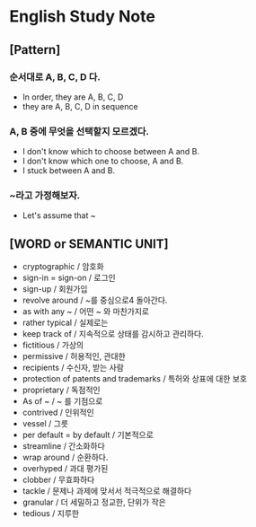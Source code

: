# English Study Note

## [Pattern]

### 순서대로 A, B, C, D 다.

- In order, they are A, B, C, D
- they are A, B, C, D in sequence

### A, B 중에 무엇을 선택할지 모르겠다.

- I don't know which to choose between A and B.
- I don't know which one to choose, A and B.
- I stuck between A and B.

### ~라고 가정해보자.

- Let's assume that ~

## [WORD or SEMANTIC UNIT]

- cryptographic / 암호화
- sign-in = sign-on / 로그인
- sign-up / 회원가입
- revolve around / ~를 중심으로4 돌아간다.
- as with any ~ / 어떤 ~ 와 마찬가지로
- rather typical / 실제로는
- keep track of / 지속적으로 상태를 감시하고 관리하다.
- fictitious / 가상의
- permissive / 허용적인, 관대한
- recipients / 수신자, 받는 사람
- protection of patents and trademarks / 특허와 상표에 대한 보호
- proprietary / 독점적인
- As of ~ / ~ 를 기점으로
- contrived / 인위적인
- vessel / 그릇
- per default = by default / 기본적으로
- streamline / 간소화하다
- wrap around / 순환하다.
- overhyped / 과대 평가된
- clobber / 무효화하다
- tackle / 문제나 과제에 맞서서 적극적으로 해결하다
- granular / 더 세밀하고 정교한, 단위가 작은
- tedious / 지루한